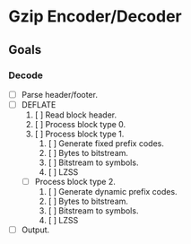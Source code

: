 # Gzip Encoder/Decoder

## Goals
### Decode
- [ ] Parse header/footer.
- [ ] DEFLATE
  1. [ ] Read block header.
  2. [ ] Process block type 0.
  3. [ ] Process block type 1.
      1. [ ] Generate fixed prefix codes.
      2. [ ] Bytes to bitstream.
      3. [ ] Bitstream to symbols.
      4. [ ] LZSS
  - [ ] Process block type 2.
      1. [ ] Generate dynamic prefix codes.
      2. [ ] Bytes to bitstream.
      3. [ ] Bitstream to symbols.
      4. [ ] LZSS
- [ ] Output.
